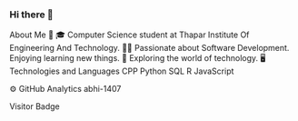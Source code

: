 ### Hi there 👋

<!--
**abhi-1407/abhi-1407** is a ✨ _special_ ✨ repository because its `README.md` (this file) appears on your GitHub profile.

Here are some ideas to get you started:

- 🔭 I’m currently working on ...
- 🌱 I’m currently learning ...
- 👯 I’m looking to collaborate on ...
- 🤔 I’m looking for help with ...
- 💬 Ask me about ...
- 📫 How to reach me: ...
- 😄 Pronouns: ...
- ⚡ Fun fact: ...
-->
About Me 🚀
🎓 Computer Science student at Thapar Institute Of Engineering And Technology.
👨‍💻 Passionate about Software Development. Enjoying learning new things.
🌱 Exploring the world of technology.
🖥 Technologies and Languages
CPP Python SQL R JavaScript 

⚙️  GitHub Analytics
abhi-1407

Visitor Badge   
